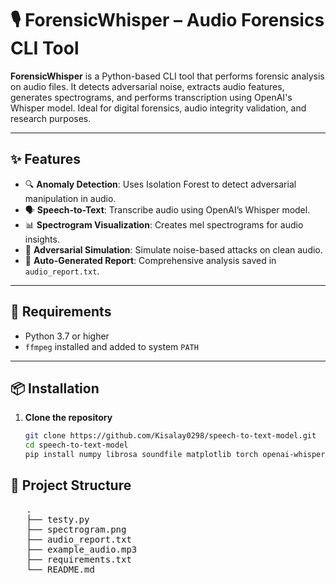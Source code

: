 # 🎙️ ForensicWhisper – Audio Forensics CLI Tool

**ForensicWhisper** is a Python-based CLI tool that performs forensic analysis on audio files. It detects adversarial noise, extracts audio features, generates spectrograms, and performs transcription using OpenAI's Whisper model. Ideal for digital forensics, audio integrity validation, and research purposes.

---

## ✨ Features

- 🔍 **Anomaly Detection**: Uses Isolation Forest to detect adversarial manipulation in audio.
- 🗣️ **Speech-to-Text**: Transcribe audio using OpenAI’s Whisper model.
- 📊 **Spectrogram Visualization**: Creates mel spectrograms for audio insights.
- 🧪 **Adversarial Simulation**: Simulate noise-based attacks on clean audio.
- 📄 **Auto-Generated Report**: Comprehensive analysis saved in `audio_report.txt`.

---

## 🧰 Requirements

- Python 3.7 or higher
- `ffmpeg` installed and added to system `PATH`

---

## 📦 Installation

1. **Clone the repository**
   ```bash
   git clone https://github.com/Kisalay0298/speech-to-text-model.git
   cd speech-to-text-model
   pip install numpy librosa soundfile matplotlib torch openai-whisper scikit-learn

## 📁 Project Structure

<pre>
   . 
   ├── testy.py 
   ├── spectrogram.png 
   ├── audio_report.txt 
   ├── example_audio.mp3 
   ├── requirements.txt 
   └── README.md 
</pre>





